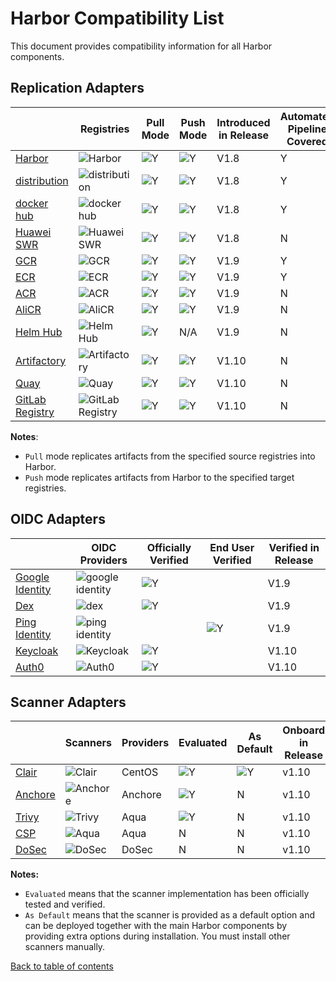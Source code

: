 # Harbor Compatibility List

This document provides compatibility information for all Harbor components.

## Replication Adapters

|     | Registries       | Pull Mode | Push Mode | Introduced in Release | Automated Pipeline Covered |
|-----|------------------|-----------|-----------|-----------------------|---------------------------|
| [Harbor](https://goharbor.io/)|  ![Harbor](img/replication_adapters/harbor_logo.png)|![Y](img/replication_adapters/right.png)|![Y](img/replication_adapters/right.png)| V1.8 | Y |
| [distribution](https://github.com/docker/distribution) | ![distribution](img/replication_adapters/distribution.png)|![Y](img/replication_adapters/right.png)|![Y](img/replication_adapters/right.png)| V1.8 | Y |
| [docker hub](https://hub.docker.com/) | ![docker hub](img/replication_adapters/docker_hub.png)|![Y](img/replication_adapters/right.png)|![Y](img/replication_adapters/right.png)| V1.8 | Y |
| [Huawei SWR](https://www.huaweicloud.com/en-us/product/swr.html) | ![Huawei SWR](img/replication_adapters/hw.png)|![Y](img/replication_adapters/right.png)|![Y](img/replication_adapters/right.png)| V1.8 | N |
| [GCR](https://cloud.google.com/container-registry/) | ![GCR](img/replication_adapters/gcr.png)|![Y](img/replication_adapters/right.png)|![Y](img/replication_adapters/right.png)| V1.9 | Y |
| [ECR](https://aws.amazon.com/ecr/) | ![ECR](img/replication_adapters/ecr.png)|![Y](img/replication_adapters/right.png)|![Y](img/replication_adapters/right.png)| V1.9 | Y |
| [ACR](https://azure.microsoft.com/en-us/services/container-registry/) | ![ACR](img/replication_adapters/acr.png)|![Y](img/replication_adapters/right.png)|![Y](img/replication_adapters/right.png)| V1.9 | N |
| [AliCR](https://www.alibabacloud.com/product/container-registry) | ![AliCR](img/replication_adapters/ali-cr.png)|![Y](img/replication_adapters/right.png)|![Y](img/replication_adapters/right.png)| V1.9 | N |
| [Helm Hub](https://hub.helm.sh/) | ![Helm Hub](img/replication_adapters/helm-hub.png)|![Y](img/replication_adapters/right.png)| N/A | V1.9 | N |
| [Artifactory](https://jfrog.com/artifactory/) | ![Artifactory](img/replication_adapters/artifactory.png)|![Y](img/replication_adapters/right.png)| ![Y](img/replication_adapters/right.png) | V1.10 | N |
| [Quay](https://github.com/quay/quay) | ![Quay](img/replication_adapters/quay.png)|![Y](img/replication_adapters/right.png)| ![Y](img/replication_adapters/right.png) | V1.10 | N |
| [GitLab Registry](https://docs.gitlab.com/ee/user/packages/container_registry/) | ![GitLab Registry](img/replication_adapters/gitlab.png)|![Y](img/replication_adapters/right.png)| ![Y](img/replication_adapters/right.png) | V1.10 | N |

**Notes**: 

* `Pull` mode replicates artifacts from the specified source registries into Harbor. 
* `Push` mode replicates artifacts from Harbor to the specified target registries.

## OIDC Adapters

|   |  OIDC Providers | Officially Verified | End User Verified   | Verified in Release |
|---|-----------------|---------------------|---------------------|-----------------------|
| [Google Identity](https://developers.google.com/identity/protocols/OpenIDConnect) | ![google identity](img/OIDC/google_identity.png)| ![Y](img/replication_adapters/right.png) |  |V1.9|
| [Dex](https://github.com/dexidp/dex) | ![dex](img/OIDC/dex.png) | ![Y](img/replication_adapters/right.png)| | V1.9 |
| [Ping Identity](https://www.pingidentity.com) | ![ping identity](img/OIDC/ping.png) | | ![Y](img/replication_adapters/right.png)| V1.9 |
| [Keycloak](https://www.keycloak.org/) | ![Keycloak](img/OIDC/keycloak.png) | ![Y](img/replication_adapters/right.png) | | V1.10 |
| [Auth0](https://auth0.com/) | ![Auth0](img/OIDC/auth0.png) | ![Y](img/replication_adapters/right.png) | | V1.10 |

## Scanner Adapters

|   | Scanners | Providers | Evaluated | As Default | Onboard in Release |
|---|----------|-----------|-----------|------------|--------------------|
| [Clair](https://github.com/goharbor/harbor-scanner-clair)    |![Clair](img/scanners/clair.png)| CentOS    |![Y](img/replication_adapters/right.png)|![Y](img/replication_adapters/right.png)| v1.10 |
| [Anchore](https://github.com/anchore/harbor-scanner-adapter) |![Anchore](img/scanners/anchore.png)   | Anchore    |![Y](img/replication_adapters/right.png)| N | v1.10 |
| [Trivy](https://github.com/aquasecurity/harbor-scanner-trivy)|![Trivy](img/scanners/trivy.png)| Aqua    |![Y](img/replication_adapters/right.png)| N | v1.10 |
| [CSP](https://github.com/aquasecurity/harbor-scanner-aqua)   |![Aqua](img/scanners/aqua.png)| Aqua    | N | N | v1.10 |
| [DoSec](https://github.com/dosec-cn/harbor-scanner/blob/master/README_en.md)|![DoSec](img/scanners/dosec.png)    | DoSec    | N | N | v1.10 |

**Notes:**

* `Evaluated` means that the scanner implementation has been officially tested and verified.
* `As Default` means that the scanner is provided as a default option and can be deployed together with the main Harbor components by providing extra options during installation. You must install other scanners manually.

[Back to table of contents](../../_index.md)